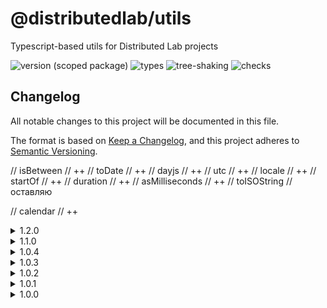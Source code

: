 # @distributedlab/utils
Typescript-based utils for Distributed Lab projects

![version (scoped package)](https://badgen.net/npm/v/@distributedlab/utils)
![types](https://badgen.net/npm/types/@distributedlab/utils)
![tree-shaking](https://badgen.net/bundlephobia/tree-shaking/@distributedlab/utils)
![checks](https://badgen.net/github/checks/distributed-lab/web-kit/main)

## Changelog
All notable changes to this project will be documented in this file.

The format is based on [Keep a Changelog](https://keepachangelog.com/en/1.0.0/),
and this project adheres to [Semantic Versioning](https://semver.org/spec/v2.0.0.html).

// isBetween // ++
// toDate // ++
// dayjs // ++
// utc // ++
// locale // ++
// startOf // ++
// duration // ++
//   asMilliseconds // ++
// toISOString // оставляю

// calendar // ++

<details><summary>1.2.0</summary>
  <h4>Added</h4>
    <h5>New methods to DateUtil</h5>
    <ul>
      <li>toMs()</li>
      <li>toHuman()</li>
      <li>toRFC3339()</li>
      <li>toDate()<li>
      <li>date()<li>
      <li>utc()</li>
      <li>startOf()</li>
      <li>duration()</li>
      <li>millisecondOf()</li>
      <li>isBetween()</li>
      <li>locale()</li>
    </ul>
  <h4>Changed</h4>
    <ul>
      <li>toISO() method in DateUtil</li>
    </ul>
</details>
<details><summary>1.1.0</summary>
  <h4>Added</h4>
  <ul>
    <li>Diff method to DateUtil</li>
  </ul>
</details>
<details><summary>1.0.4</summary>
  <h4>Fixed</h4>
  <ul>
    <li>Build content in NPM package</li>
  </ul>
</details>
<details><summary>1.0.3</summary>
  <h4>Fixed</h4>
  <ul>
    <li>types directory location</li>
  </ul>
</details>
<details><summary>1.0.2</summary>
  <h4>Fixed</h4>
  <ul>
    <li>@babel/runtime dependency</li>
  </ul>
</details>
<details><summary>1.0.1</summary>
  <h4>Fixed</h4>
  <ul>
    <li>Readme</li>
  </ul>
</details>
<details><summary>1.0.0</summary>
  <h4>Under the hood changes</h4>
  <ul>
    <li>Initiated project</li>
  </ul>
</details>

